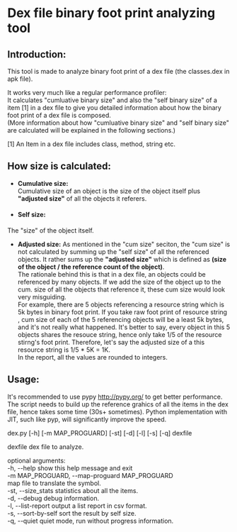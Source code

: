 # Dex file binary foot print analyzing tool
Introduction:
-------------
This tool is made to analyze binary foot print of a dex file (the classes.dex in apk file).

It works very much like a regular performance profiler:  
It calculates "cumluative binary size" and also the "self binary size" of a item [1] in a dex file to give you detailed information about how the binary foot print of a dex file is composed.  
(More information about how  "cumluative binary size" and "self binary size" are calculated will be explained in the following sections.)

[1] An Item in a dex file includes class, method, string etc.

How size is calculated:
----------------------

* **Cumulative size:**  
Cumulative size of an object is the size of the object itself plus **"adjusted size"** of all the objects it referers.
* #### Self size:
The "size" of the object itself. 

* **Adjusted size:**
As mentioned in the "cum size" seciton, the "cum size" is not calculated by summing up the "self size" of all the referenced objects. It rather sums up the **"adjusted size"** which is defined as **(size of the object / the reference count of the object)**.  
The rationale behind this is that in a dex file, an objects could be referenced by many
objects. If we add the size of the object up to the cum. size of all the objects that reference it, these cum size would look very misguiding.  
For example, there are 5 objects referencing a resource string which is 5k bytes in binary foot print.  If you take raw foot print of resource string , cum size of each of the 5 referencing objects will be a least 5k bytes, and it's not really what happened. It's better to say,  every object in this 5 objects shares the resouce string, hence only take 1/5 of the resource stirng's foot print. Therefore, let's say the adjusted size of a this resource string is 1/5 * 5K = 1K.  
In the report, all the values are rounded to integers.

Usage:
------
It's recommended to use pypy http://pypy.org/ to get better performance.  The script needs to build up the reference grahics of all the items in the dex file, hence takes some time (30s+ sometimes). Python implementation with JIT, such like pyp, will significantly improve the speed.

dex.py [-h] [-m MAP_PROGUARD] [-st] [-d] [-l] [-s] [-q] dexfile  

  dexfile               dex file to analyze.  

optional arguments:  
  -h, --help            show this help message and exit  
  -m MAP_PROGUARD, --map-proguard MAP_PROGUARD  
                        map file to translate the symbol.  
  -st, --size_stats     statistics about all the items.  
  -d, --debug           debug information.  
  -l, --list-report     output a list report in csv format.  
  -s, --sort-by-self    sort the result by self size.  
  -q, --quiet           quiet mode, run without progress information.  

